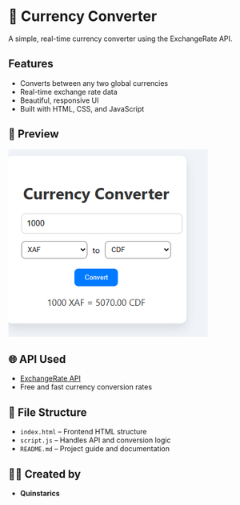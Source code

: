 # 💱 Currency Converter

A simple, real-time currency converter using the ExchangeRate API.

## Features

- Converts between any two global currencies
- Real-time exchange rate data
- Beautiful, responsive UI
- Built with HTML, CSS, and JavaScript

## 📸 Preview

![Currency Converter Screenshot](screenshot.png)

## 🌐 API Used

- [ExchangeRate API](https://www.exchangerate-api.com/)
- Free and fast currency conversion rates

## 📁 File Structure

- `index.html` – Frontend HTML structure
- `script.js` – Handles API and conversion logic
- `README.md` – Project guide and documentation

## 🧑‍💻 Created by

- **Quinstarics**
